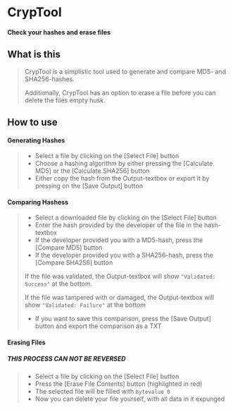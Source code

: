 # CrypTool
#### Check your hashes and erase files

## What is this
> CrypTool is a simplistic tool used to generate and compare MD5- and SHA256-hashes.
> 
> Additionally, CrypTool has an option to erase a file before you can delete the files
> empty husk.

## How to use
#### Generating Hashes
> * Select a file by clicking on the [Select File] button
> * Choose a hashing algorithm by either pressing the [Calculate MD5] or the [Calculate SHA256] button
> * Either copy the hash from the Output-textbox or export it by pressing on the [Save Output] button

#### Comparing Hashess
> * Select a downloaded file by clicking on the [Select File] button
> * Enter the hash provided by the developer of the file in the hash-textbox
> * If the developer provided you with a MD5-hash, press the [Compare MD5] button
> * If the developer provided you with a SHA256-hash, press the [Compare SHA256] button
>
> If the file was validated, the Output-textbox will show ```"Validated: Success"``` at the bottom.
> 
> If the file was tampered with or damaged, the Output-textbox will show ```"Validated: Failure"``` at the bottom
> * If you want to save this comparison, press the [Save Output] button and export the comparison as a TXT

#### Erasing Files
##### THIS PROCESS CAN NOT BE REVERSED
> * Select a file by clicking on the [Select File] button
> * Press the [Erase File Contents] button (highlighted in red)
> * The selected file will be filled with ```bytevalue 0```
> * Now you can delete your file yourself, with all data in it expunged
